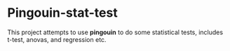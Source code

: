 # Pingouin-stat-test
This project attempts to use **pingouin** to do some statistical tests, includes t-test, anovas, and regression etc.
